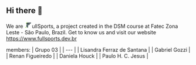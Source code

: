 ## Hi there 👋

We are <img src="https://raw.githubusercontent.com/fullSports/Sig3_components/main/public/icone.png" width="20">ullSports, a project created in the DSM course at Fatec Zona Leste - São Paulo, Brazil. 
Get to know us and visit our website https://www.fullsports.dev.br

members:
| Grupo 03 |
| --- |
| Lisandra Ferraz de Santana |
| Gabriel Gozzi |
| Renan Figueiredo |
| Daniela Houck |
| Paulo H. C. Jesus |
